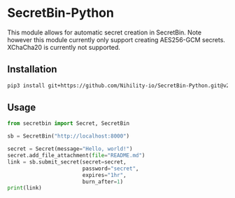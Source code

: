 # SecretBin-Python
This module allows for automatic secret creation in SecretBin. Note however this module currently only support creating AES256-GCM secrets. XChaCha20 is currently not supported.

## Installation
``` bash
pip3 install git+https://github.com/Nihility-io/SecretBin-Python.git@v2.0.0
```

## Usage

``` python
from secretbin import Secret, SecretBin

sb = SecretBin("http://localhost:8000")

secret = Secret(message="Hello, world!")
secret.add_file_attachment(file="README.md")
link = sb.submit_secret(secret=secret,
                        password="secret",
                        expires="1hr",
                        burn_after=1)
print(link)
```